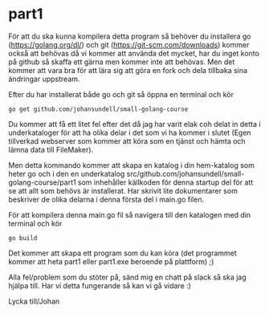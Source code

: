 # part1

För att du ska kunna kompilera detta program så behöver du installera go (https://golang.org/dl/) och git (https://git-scm.com/downloads) kommer också att behövas då vi kommer att använda det mycket, har du inget konto på github så skaffa ett gärna men kommer inte att behövas. Men det kommer att vara bra för att lära sig att göra en fork och dela tillbaka sina ändringar uppstream.

Efter du har installerat både go och git så öppna en terminal och kör
```
go get github.com/johansundell/small-golang-course
```
Du kommer att få ett litet fel efter det då jag har varit elak coh delat in detta i underkataloger för att ha olika delar i det som vi ha kommer i slutet (Egen tillverkad webserver som kommer att köra som en tjänst och hämta och lämna data till FileMaker).

Men detta kommando kommer att skapa en katalog i din hem-katalog som heter go och i den en underkatalog src/github.com/johansundell/small-golang-course/part1 som inhehåller källkoden för denna startup del för att se att allt som behövs är installerat. Har skrivit lite dokumentarer som beskriver de olika delarna i denna första del i main.go filen.

För att kompilera denna main.go fil så navigera till den katalogen med din terminal och kör 
```
go build
```
Det kommer att skapa ett program som du kan köra (det programmet kommer att heta part1 eller part1.exe beroende på plattform) ;)

Alla fel/problem som du stöter på, sänd mig en chatt på slack så ska jag hjälpa till. Har vi detta fungerande så kan vi gå vidare :) 

Lycka till/Johan